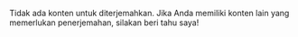 Tidak ada konten untuk diterjemahkan. Jika Anda memiliki konten lain yang memerlukan penerjemahan, silakan beri tahu saya!